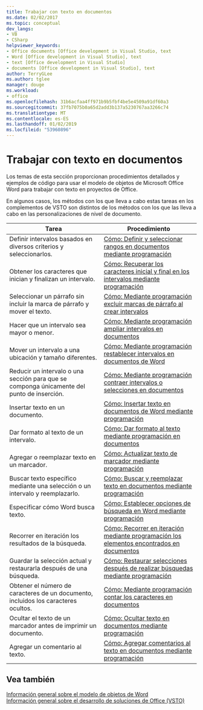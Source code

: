 ```yaml
---
title: Trabajar con texto en documentos
ms.date: 02/02/2017
ms.topic: conceptual
dev_langs:
- VB
- CSharp
helpviewer_keywords:
- Office documents [Office development in Visual Studio, text
- Word [Office development in Visual Studio], text
- text [Office development in Visual Studio]
- documents [Office development in Visual Studio], text
author: TerryGLee
ms.author: tglee
manager: douge
ms.workload:
- office
ms.openlocfilehash: 31b6acfaa4ff971b9b5fbf4be5e4509a91df60a3
ms.sourcegitcommit: 37fb7075b0a65d2add3b137a5230767aa3266c74
ms.translationtype: MT
ms.contentlocale: es-ES
ms.lasthandoff: 01/02/2019
ms.locfileid: "53960896"
---
```

# <a name="work-with-text-in-documents"></a>Trabajar con texto en documentos
  Los temas de esta sección proporcionan procedimientos detallados y ejemplos de código para usar el modelo de objetos de Microsoft Office Word para trabajar con texto en proyectos de Office.  
  
 En algunos casos, los métodos con los que lleva a cabo estas tareas en los complementos de VSTO son distintos de los métodos con los que las lleva a cabo en las personalizaciones de nivel de documento.  
  
|Tarea|Procedimiento|  
|----------|---------------|  
|Definir intervalos basados en diversos criterios y seleccionarlos.|[Cómo: Definir y seleccionar rangos en documentos mediante programación](../vsto/how-to-programmatically-define-and-select-ranges-in-documents.md)|  
|Obtener los caracteres que inician y finalizan un intervalo.|[Cómo: Recuperar los caracteres inicial y final en los intervalos mediante programación](../vsto/how-to-programmatically-retrieve-start-and-end-characters-in-ranges.md)|  
|Seleccionar un párrafo sin incluir la marca de párrafo y mover el texto.|[Cómo: Mediante programación excluir marcas de párrafo al crear intervalos](../vsto/how-to-programmatically-exclude-paragraph-marks-when-creating-ranges.md)|  
|Hacer que un intervalo sea mayor o menor.|[Cómo: Mediante programación ampliar intervalos en documentos](../vsto/how-to-programmatically-extend-ranges-in-documents.md)|  
|Mover un intervalo a una ubicación y tamaño diferentes.|[Cómo: Mediante programación restablecer intervalos en documentos de Word](../vsto/how-to-programmatically-reset-ranges-in-word-documents.md)|  
|Reducir un intervalo o una sección para que se componga únicamente del punto de inserción.|[Cómo: Mediante programación contraer intervalos o selecciones en documentos](../vsto/how-to-programmatically-collapse-ranges-or-selections-in-documents.md)|  
|Insertar texto en un documento.|[Cómo: Insertar texto en documentos de Word mediante programación](../vsto/how-to-programmatically-insert-text-into-word-documents.md)|  
|Dar formato al texto de un intervalo.|[Cómo: Dar formato al texto mediante programación en documentos](../vsto/how-to-programmatically-format-text-in-documents.md)|  
|Agregar o reemplazar texto en un marcador.|[Cómo: Actualizar texto de marcador mediante programación](../vsto/how-to-programmatically-update-bookmark-text.md)|  
|Buscar texto específico mediante una selección o un intervalo y reemplazarlo.|[Cómo: Buscar y reemplazar texto en documentos mediante programación](../vsto/how-to-programmatically-search-for-and-replace-text-in-documents.md)|  
|Especificar cómo Word busca texto.|[Cómo: Establecer opciones de búsqueda en Word mediante programación](../vsto/how-to-programmatically-set-search-options-in-word.md)|  
|Recorrer en iteración los resultados de la búsqueda.|[Cómo: Recorrer en iteración mediante programación los elementos encontrados en documentos](../vsto/how-to-programmatically-loop-through-found-items-in-documents.md)|  
|Guardar la selección actual y restaurarla después de una búsqueda.|[Cómo: Restaurar selecciones después de realizar búsquedas mediante programación](../vsto/how-to-programmatically-restore-selections-after-searches.md)|  
|Obtener el número de caracteres de un documento, incluidos los caracteres ocultos.|[Cómo: Mediante programación contar los caracteres en documentos](../vsto/how-to-programmatically-count-characters-in-documents.md)|  
|Ocultar el texto de un marcador antes de imprimir un documento.|[Cómo: Ocultar texto en documentos mediante programación](../vsto/how-to-programmatically-hide-text-in-documents.md)|  
|Agregar un comentario al texto.|[Cómo: Agregar comentarios al texto en documentos mediante programación](../vsto/how-to-programmatically-add-comments-to-text-in-documents.md)|  
  
## <a name="see-also"></a>Vea también  
 [Información general sobre el modelo de objetos de Word](../vsto/word-object-model-overview.md)   
 [Información general sobre el desarrollo de soluciones de Office &#40;VSTO&#41;](../vsto/office-solutions-development-overview-vsto.md)  
